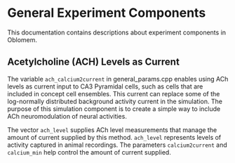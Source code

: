 General Experiment Components
=============================

This documentation contains descriptions about experiment components in Oblomem.

## Acetylcholine (ACH) Levels as Current

The variable `ach_calcium2current` in general_params.cpp enables using ACh levels as current input to CA3 Pyramidal cells, such as cells that are included in concept cell ensembles. This current can replace some of the log-normally distributed background activity current in the simulation. The purpose of this simulation component is to create a simple way to include ACh neuromodulation of neural activities.

The vector `ach_level` supplies ACh level measurements that manage the amount of current supplied by this method. `ach_level` represents levels of activity captured in animal recordings. The parameters `calcium2current` and `calcium_min` help control the amount of current supplied.